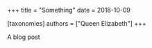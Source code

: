 +++
title = "Something"
date = 2018-10-09

[taxonomies]
authors = ["Queen Elizabeth"]
+++

A blog post
